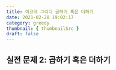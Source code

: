 ```yaml
---
title: 이코테 그리디 곱하기 혹은 더하기
date: 2021-02-28 19:02:17
category: greedy
thumbnail: { thumbnailSrc }
draft: false
---
```


## 실전 문제 2: 곱하기 혹은 더하기
